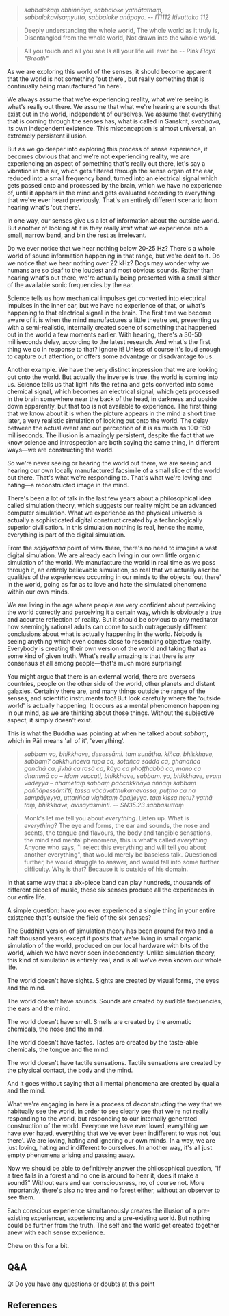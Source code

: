 > *sabbalokaṃ abhiññāya,*
> *sabbaloke yathātathaṃ,*
> *sabbalokavisaṃyutto,*
> *sabbaloke anūpayo.*
> -- *ITI112 Itivuttaka 112*

> Deeply understanding the whole world, 
> The whole world as it truly is, 
> Disentangled from the whole world, 
> Not drawn into the whole world.

> All you touch and all you see
> Is all your life will ever be
> -- *Pink Floyd "Breath"*

As we are exploring this world of the senses, it should become apparent that the world is not something 'out there', but really something that is continually being manufactured 'in here'.

We always assume that we're experiencing reality, what we're seeing is what's really out there. We assume that what we're hearing are sounds that exist out in the world, independent of ourselves. We assume that everything that is coming through the senses has, what is called in Sanskrit, *svabhāva*, its own independent existence. This misconception is almost universal, an extremely persistent illusion.

But as we go deeper into exploring this process of sense experience, it becomes obvious that and we're not experiencing reality, we are experiencing an aspect of something that's really out there, let's say a vibration in the air, which gets filtered through the sense organ of the ear, reduced into a small frequency band, turned into an electrical signal which gets passed onto and processed by the brain, which we have no experience of, until it appears in the mind and gets evaluated according to everything that we've ever heard previously. That's an entirely different scenario from hearing what's 'out there'.

In one way, our senses give us a lot of information about the outside world. But another of looking at it is they really *limit* what we experience into a small, narrow band, and bin the rest as irrelevant.

Do we ever notice that we hear nothing below 20-25 Hz? There's a whole world of sound information happening in that range, but we're deaf to it. Do we notice that we hear nothing over 22 kHz? Dogs may wonder why we humans are so deaf to the loudest and most obvious sounds. Rather than hearing what's out there, we're actually being presented with a small slither of the available sonic frequencies by the ear.

Science tells us how mechanical impulses get converted into electrical impulses in the inner ear, but we have no experience of that, or what's happening to that electrical signal in the brain. The first time we become aware of it is when the mind manufactures a little theatre set, presenting us with a semi-realistic, internally created scene of something that happened out in the world a few moments earlier. With hearing, there's a 30-50 milliseconds delay, according to the latest research. And what's the first thing we do in response to that? Ignore it! Unless of course it's loud enough to capture out attention, or offers some advantage or disadvantage to us.

Another example. We have the very distinct impression that we are looking out onto the world. But actually the inverse is true, the world is coming into us. Science tells us that light hits the retina and gets converted into some chemical signal, which becomes an electrical signal, which gets processed in the brain somewhere near the back of the head, in darkness and upside down apparently, but that too is not available to experience. The first thing that we know about it is when the picture appears in the mind a short time later, a very realistic simulation of looking out onto the world. The delay between the actual event and out perception of it is as much as 100-150 milliseconds. The illusion is amazingly persistent, despite the fact that we know science and introspection are both saying the same thing, in different ways—we are constructing the world.

So we're never seeing or hearing the world out there, we are seeing and hearing our own locally manufactured facsimile of a small slice of the world out there. That's what we're responding to. That's what we're loving and hating—a reconstructed image in the mind.

There's been a lot of talk in the last few years about a philosophical idea called simulation theory, which suggests our reality might be an advanced computer simulation. What we experience as the physical universe is actually a sophisticated digital construct created by a technologically superior civilisation. In this simulation nothing is real, hence the name, everything is part of the digital simulation.

From the *saḷāyatana* point of view there, there's no need to imagine a vast digital simulation. We are already each living in our own little organic simulation of the world. We manufacture the world in real time as we pass through it, an entirely believable simulation, so real that we actually ascribe qualities of the experiences occurring in our minds to the objects 'out there' in the world, going as far as to love and hate the simulated phenomena within our own minds.

We are living in the age where people are very confident about perceiving the world correctly and perceiving it a certain way, which is obviously a true and accurate reflection of reality. But it should be obvious to any meditator how seemingly rational adults can come to such outrageously different conclusions about what is actually happening in the world. Nobody is seeing anything which even comes close to resembling objective reality. Everybody is creating their own version of the world and taking that as some kind of given truth. What's really amazing is that there is any consensus at all among people—that's much more surprising!

You might argue that there is an external world, there are overseas countries, people on the other side of the world, other planets and distant galaxies. Certainly there are, and many things outside the range of the senses, and scientific instruments too! But look carefully where the 'outside world' is actually happening. It occurs as a mental phenomenon happening in our mind, as we are thinking about those things. Without the subjective aspect, it simply doesn't exist.

This is what the Buddha was pointing at when he talked about *sabbaṃ*, which in Pāḷi means 'all of it', 'everything'.

> *sabbaṃ vo, bhikkhave, desessāmi. taṃ suṇātha. kiñca, bhikkhave, sabbaṃ? cakkhuñceva rūpā ca, sotañca saddā ca, ghānañca gandhā ca, jivhā ca rasā ca, kāyo ca phoṭṭhabbā ca, mano ca dhammā ca – idaṃ vuccati, bhikkhave, sabbaṃ. yo, bhikkhave, evaṃ vadeyya – ahametaṃ sabbaṃ paccakkhāya aññaṃ sabbaṃ paññāpessāmī’ti, tassa vācāvatthukamevassa, puṭṭho ca na sampāyeyya, uttariñca vighātaṃ āpajjeyya. taṃ kissa hetu? yathā taṃ, bhikkhave, avisayasminti.*
> -- *SN35.23 sabbasuttaṃ*

> Monk's let me tell you about *everything*. Listen up. What is *everything*? The eye and forms, the ear and sounds, the nose and scents, the tongue and flavours, the body and tangible sensations, the mind and mental phenomena, this is what's called *everything*. Anyone who says, "I reject this everything and will tell you about another everything", that would merely be baseless talk. Questioned further, he would struggle to answer, and would fall into some further difficulty. Why is that? Because it is outside of his domain. 

In that same way that a six-piece band can play hundreds, thousands of different pieces of music, these six senses produce all the experiences in our entire life.

A simple question: have you ever experienced a single thing in your entire existence that's outside the field of the six senses? 

The Buddhist version of simulation theory has been around for two and a half thousand years, except it posits that we're living in small organic simulation of the world, produced on our local hardware with bits of the world, which we have never seen independently. Unlike simulation theory, this kind of simulation is entirely real, and is all we've even known our whole life.

The world doesn't have sights. Sights are created by visual forms, the eyes and the mind.

The world doesn't have sounds. Sounds are created by audible frequencies, the ears and the mind.

The world doesn't have smell. Smells are created by the aromatic chemicals, the nose and the mind.

The world doesn't have tastes. Tastes are created by the taste-able chemicals, the tongue and the mind.

The world doesn't have tactile sensations. Tactile sensations are created by the physical contact, the body and the mind.

And it goes without saying that all mental phenomena are created by qualia and the mind.

What we're engaging in here is a process of deconstructing the way that we habitually see the world, in order to see clearly see that we're not really responding to the world, but responding to our internally generated construction of the world. Everyone we have ever loved, everything we have ever hated, everything that we've ever been indifferent to was not 'out there'. We are loving, hating and ignoring our own minds. In a way, we are just loving, hating and indifferent to ourselves. In another way, it's all just empty phenomena arising and passing away.

Now we should be able to definitively answer the philosophical question, "If a tree falls in a forest and no one is around to hear it, does it make a sound?" Without ears and ear consciousness, no, of course not. More importantly, there's also no tree and no forest either, without an observer to see them.

Each conscious experience simultaneously creates the illusion of a pre-existing experiencer, experiencing and a pre-existing world. But nothing could be further from the truth. The self and the world get created together anew with each sense experience.

Chew on this for a bit.

## Q&A

Q: Do you have any questions or doubts at this point

## References
